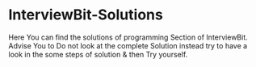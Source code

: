 # InterviewBit-Solutions
Here You can find the solutions of programming Section of InterviewBit.
Advise You to Do not look at the complete Solution instead try to have a look in the some steps of solution & then Try yourself.
